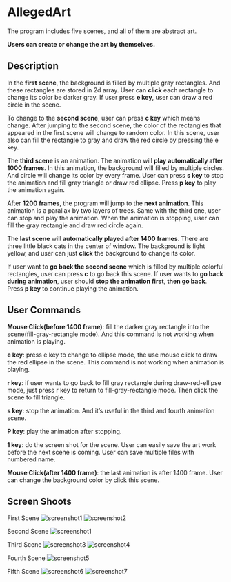 # AllegedArt
The program includes five scenes, and all of them are abstract art. 

**Users can create or change the art by themselves.**

**Description**
------

In the **first scene**, the background is filled by multiple gray rectangles. And these rectangles are stored in 2d array. User can **click** each rectangle to change its color be darker gray. If user press **e key**, user can draw a red circle in the scene.

To change to the **second scene**, user can press **c key** which means change. After jumping to the second scene, the color of the rectangles that appeared in the first scene will change to random color. In this scene, user also can fill the rectangle to gray and draw the red circle by pressing the e key.

The **third scene** is an animation. The animation will **play automatically after 1000 frames**. In this animation, the background will filled by multiple circles. And circle will change its color by every frame. User can press **s key** to stop the animation and fill gray triangle or draw red ellipse. Press **p key** to play the animation again.

After **1200 frames**, the program will jump to the **next animation**. This animation is a parallax by two layers of trees. Same with the third one, user can stop and play the animation. When the animation is stopping, user can fill the gray rectangle and draw red circle again.

The **last scene** will **automatically played after 1400 frames**. There are three little black cats in the center of window. The background is light yellow, and user can just **click** the background to change its color. 

If user want to **go back the second scene** which is filled by multiple colorful rectangles, user can press **c** to go back this scene. If user wants to **go back during animation**, user should **stop the animation first, then go back**. Press **p key** to continue playing the animation.


**User Commands**
------
**Mouse Click(before 1400 frame)**: fill the darker gray rectangle into the scene(fill-gray-rectangle mode). And this command is not working when animation is playing.

**e key**: press e key to change to ellipse mode, the use mouse click to draw the red ellipse in the scene. This command is not working when animation is playing.

**r key**: if user wants to go back to fill gray rectangle during draw-red-ellipse mode, just press r key to return to fill-gray-rectangle mode. Then click the scene to fill triangle.

**s key**: stop the animation. And it’s useful in the third and fourth animation scene.

**P key**: play the animation after stopping.

**1 key**: do the screen shot for the scene. User can easily save the art work before the next scene is coming. User can save multiple files with numbered name.

**Mouse Click(after 1400 frame)**: the last animation is after 1400 frame. User can change the background color by click this scene.


**Screen Shoots**
------
First Scene
![screenshot1](https://user-images.githubusercontent.com/27960189/50531279-4137d280-0ad5-11e9-8136-815c0b592813.png)
![screenshot2](https://user-images.githubusercontent.com/27960189/50531134-590e5700-0ad3-11e9-9f80-7b983161aca4.png)

Second Scene
![screenshot1](https://user-images.githubusercontent.com/27960189/50531197-18fba400-0ad4-11e9-9ab5-ffc6dd895cb7.png)

Third Scene
![screenshot3](https://user-images.githubusercontent.com/27960189/50531136-5c094780-0ad3-11e9-8ba2-a2b424836298.png)
![screenshot4](https://user-images.githubusercontent.com/27960189/50531137-5f043800-0ad3-11e9-8454-3fd65ed694ce.png)

Fourth Scene
![screenshot5](https://user-images.githubusercontent.com/27960189/50531138-61669200-0ad3-11e9-88ba-69554892a098.png)

Fifth Scene
![screenshot6](https://user-images.githubusercontent.com/27960189/50531140-64618280-0ad3-11e9-8921-5c5d3ce4f67f.png)
![screenshot7](https://user-images.githubusercontent.com/27960189/50531141-675c7300-0ad3-11e9-9eb5-419b1b48da43.png)
